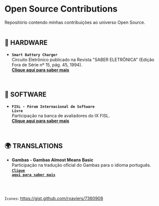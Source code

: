 # Open Source Contributions

Repositório contendo minhas contribuições ao universo Open Source.  
<br />

## :satellite: HARDWARE
* **<code>Smart Battery Charger</code>**  
Circuito Eletrônico publicado na Revista "SABER ELETRÔNICA" (Edição Fora de Série nº 15, pág. 45, 1994).  
**[Clique aqui para saber mais](https://github.com/fermyno/open-source-contributions/tree/main/hardware/smart-battery-charger)**
<br />

## :floppy_disk: SOFTWARE
* <code>**FISL - Fórum Internacional de Software Livre**</code>  
Participação na banca de avaliadores do IX FISL.  
**[Clique aqui para saber mais](https://github.com/fermyno/open-source-contributions/tree/main/software/fisl9)**
<br />

## :earth_africa: TRANSLATIONS
* **Gambas - Gambas Almost Means Basic**  
Participação na tradução oficial do Gambas para o idioma português.  
<code>**[Clique aqui para saber mais](https://github.com/fermyno/open-source-contributions/tree/main/translation/gambas)**</code>
<br />
<br />

<code>Ícones</code>: https://gist.github.com/rxaviers/7360908
